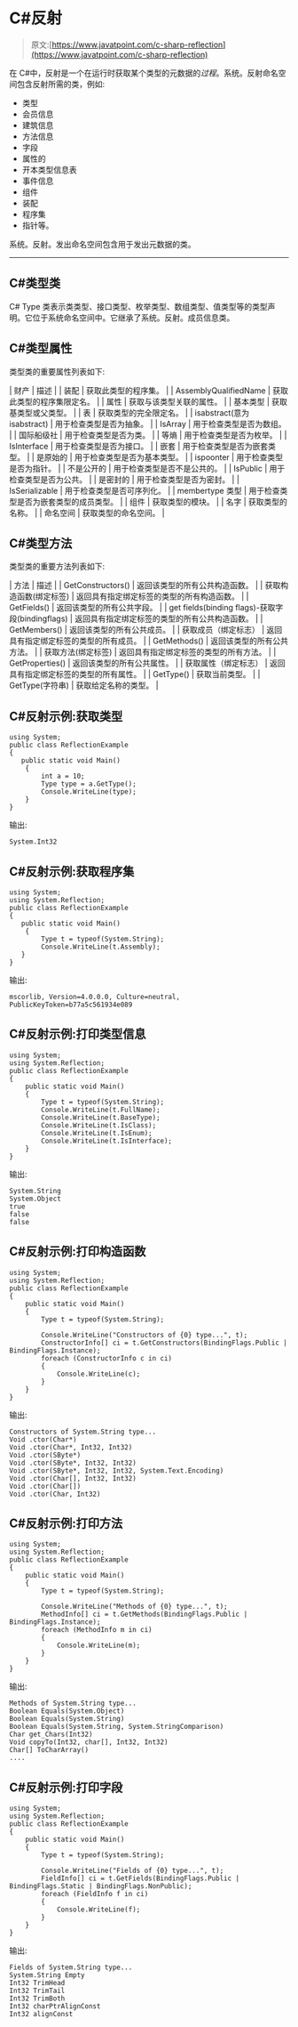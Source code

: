 # C#反射

> 原文:[https://www.javatpoint.com/c-sharp-reflection](https://www.javatpoint.com/c-sharp-reflection)

在 C#中，反射是一个在运行时获取某个类型的元数据的*过程*。系统。反射命名空间包含反射所需的类，例如:

*   类型
*   会员信息
*   建筑信息
*   方法信息
*   字段
*   属性的
*   开本类型信息表
*   事件信息
*   组件
*   装配
*   程序集
*   指针等。

系统。反射。发出命名空间包含用于发出元数据的类。

* * *

## C#类型类

C# Type 类表示类类型、接口类型、枚举类型、数组类型、值类型等的类型声明。它位于系统命名空间中。它继承了系统。反射。成员信息类。

## C#类型属性

类型类的重要属性列表如下:

| 财产 | 描述 |
| 装配 | 获取此类型的程序集。 |
| AssemblyQualifiedName | 获取此类型的程序集限定名。 |
| 属性 | 获取与该类型关联的属性。 |
| 基本类型 | 获取基类型或父类型。 |
| 表 | 获取类型的完全限定名。 |
| isabstract(意为 isabstract) | 用于检查类型是否为抽象。 |
| IsArray | 用于检查类型是否为数组。 |
| 国际船级社 | 用于检查类型是否为类。 |
| 等熵 | 用于检查类型是否为枚举。 |
| IsInterface | 用于检查类型是否为接口。 |
| 嵌套 | 用于检查类型是否为嵌套类型。 |
| 是原始的 | 用于检查类型是否为基本类型。 |
| ispoonter | 用于检查类型是否为指针。 |
| 不是公开的 | 用于检查类型是否不是公共的。 |
| IsPublic | 用于检查类型是否为公共。 |
| 是密封的 | 用于检查类型是否为密封。 |
| IsSerializable | 用于检查类型是否可序列化。 |
| membertype 类型 | 用于检查类型是否为嵌套类型的成员类型。 |
| 组件 | 获取类型的模块。 |
| 名字 | 获取类型的名称。 |
| 命名空间 | 获取类型的命名空间。 |

## C#类型方法

类型类的重要方法列表如下:

| 方法 | 描述 |
| GetConstructors() | 返回该类型的所有公共构造函数。 |
| 获取构造函数(绑定标签) | 返回具有指定绑定标签的类型的所有构造函数。 |
| GetFields() | 返回该类型的所有公共字段。 |
| get fields(binding flags)-获取字段(bindingflags) | 返回具有指定绑定标签的类型的所有公共构造函数。 |
| GetMembers() | 返回该类型的所有公共成员。 |
| 获取成员（绑定标志） | 返回具有指定绑定标签的类型的所有成员。 |
| GetMethods() | 返回该类型的所有公共方法。 |
| 获取方法(绑定标签) | 返回具有指定绑定标签的类型的所有方法。 |
| GetProperties() | 返回该类型的所有公共属性。 |
| 获取属性（绑定标志） | 返回具有指定绑定标签的类型的所有属性。 |
| GetType() | 获取当前类型。 |
| GetType(字符串) | 获取给定名称的类型。 |

## C#反射示例:获取类型

```
using System;
public class ReflectionExample
{
   public static void Main()
    {
        int a = 10;
        Type type = a.GetType();
        Console.WriteLine(type);
    }
}

```

输出:

```
System.Int32

```

## C#反射示例:获取程序集

```
using System;
using System.Reflection;
public class ReflectionExample
{
   public static void Main()
    {
        Type t = typeof(System.String);
        Console.WriteLine(t.Assembly); 
   }
}

```

输出:

```
mscorlib, Version=4.0.0.0, Culture=neutral, PublicKeyToken=b77a5c561934e089

```

## C#反射示例:打印类型信息

```
using System;
using System.Reflection;
public class ReflectionExample
{
    public static void Main()
    {
        Type t = typeof(System.String);
        Console.WriteLine(t.FullName);
        Console.WriteLine(t.BaseType);
        Console.WriteLine(t.IsClass);
        Console.WriteLine(t.IsEnum);
        Console.WriteLine(t.IsInterface);
    }
}

```

输出:

```
System.String
System.Object
true
false
false

```

## C#反射示例:打印构造函数

```
using System;
using System.Reflection;
public class ReflectionExample
{
    public static void Main()
    {
        Type t = typeof(System.String);

        Console.WriteLine("Constructors of {0} type...", t);
        ConstructorInfo[] ci = t.GetConstructors(BindingFlags.Public | BindingFlags.Instance);
        foreach (ConstructorInfo c in ci)
        {
            Console.WriteLine(c);
        }
    }
}

```

输出:

```
Constructors of System.String type...
Void .ctor(Char*)
Void .ctor(Char*, Int32, Int32)
Void .ctor(SByte*)
Void .ctor(SByte*, Int32, Int32)
Void .ctor(SByte*, Int32, Int32, System.Text.Encoding)
Void .ctor(Char[], Int32, Int32)
Void .ctor(Char[])
Void .ctor(Char, Int32)

```

## C#反射示例:打印方法

```
using System;
using System.Reflection;
public class ReflectionExample
{
    public static void Main()
    {
        Type t = typeof(System.String);

        Console.WriteLine("Methods of {0} type...", t);
        MethodInfo[] ci = t.GetMethods(BindingFlags.Public | BindingFlags.Instance);
        foreach (MethodInfo m in ci)
        {
            Console.WriteLine(m);
        }
    }
}

```

输出:

```
Methods of System.String type...
Boolean Equals(System.Object)
Boolean Equals(System.String)
Boolean Equals(System.String, System.StringComparison)
Char get_Chars(Int32)
Void copyTo(Int32, char[], Int32, Int32)
Char[] ToCharArray()
....

```

## C#反射示例:打印字段

```
using System;
using System.Reflection;
public class ReflectionExample
{
    public static void Main()
    {
        Type t = typeof(System.String);

        Console.WriteLine("Fields of {0} type...", t);
        FieldInfo[] ci = t.GetFields(BindingFlags.Public | BindingFlags.Static | BindingFlags.NonPublic);
        foreach (FieldInfo f in ci)
        {
            Console.WriteLine(f);
        }
    }
}

```

输出:

```
Fields of System.String type...
System.String Empty
Int32 TrimHead
Int32 TrimTail
Int32 TrimBoth
Int32 charPtrAlignConst
Int32 alignConst

```